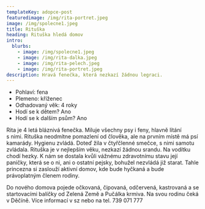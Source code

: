 ```yaml
---
templateKey: adopce-post
featuredimage: /img/rita-portret.jpeg
image: /img/spolecne1.jpeg
title: Rituška
heading: Rituška hledá domov
intro:
  blurbs:
    - image: /img/spolecne1.jpeg
    - image: /img/rita-dalka.jpeg
    - image: /img/rita-pelech.jpeg
    - image: /img/rita-portret.jpeg
description: Hravá fenečka, která nezkazí žádnou legraci.
---
```

* Pohlaví: fena
* Plemeno: kříženec
* Odhadovaný věk: 4 roky
* Hodí se k dětem? Ano
* Hodí se k dalším psům? Ano

Rita je 4 letá bláznivá fenečka. Miluje všechny psy i feny, hlavně lítání s nimi. Rituška neodmítne pomazlení od člověka, ale na prvním místě má psí kamarády. Hygienu zvládá. Doteď žila v čtyřčlenné smečce, s nimi samotu zvládala. Rituška je v nejlepším věku, nezkazí žádnou srandu. Na vodítku chodí hezky. K nám se dostala kvůli vážnému zdravotnímu stavu její paničky, která se o ni, ani o ostatní pejsky, bohužel nezvládá již starat. Tahle princezna si zaslouží aktivní domov, kde bude hyčkaná a bude právoplatným členem rodiny. 

Do nového domova pojede očkovaná, čipovaná, odčervená, kastrovaná a se startovacími balíčky od Zelená Země a Pučálka krmiva. Na svou rodinu čeká v Děčíně. Více informací v sz nebo na tel. 739 071 777